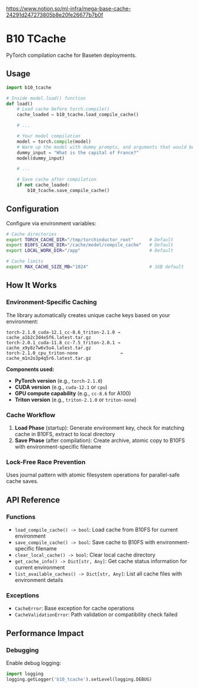 https://www.notion.so/ml-infra/mega-base-cache-24291d247273805b8e20fe26677b7b0f

# B10 TCache

PyTorch compilation cache for Baseten deployments.

## Usage

```python
import b10_tcache

# Inside model.load() function
def load()
    # Load cache before torch.compile()
    cache_loaded = b10_tcache.load_compile_cache()

    # ...

    # Your model compilation
    model = torch.compile(model)
    # Warm up the model with dummy prompts, and arguments that would be typically used in your requests (e.g resolutions)
    dummy_input = "What is the capital of France?"
    model(dummy_input)

    # ...

    # Save cache after compilation
    if not cache_loaded:
        b10_tcache.save_compile_cache()
```

## Configuration

Configure via environment variables:

```bash
# Cache directories
export TORCH_CACHE_DIR="/tmp/torchinductor_root"      # Default
export B10FS_CACHE_DIR="/cache/model/compile_cache"   # Default  
export LOCAL_WORK_DIR="/app"                          # Default

# Cache limits
export MAX_CACHE_SIZE_MB="1024"                       # 1GB default
```

## How It Works

### Environment-Specific Caching

The library automatically creates unique cache keys based on your environment:

```
torch-2.1.0_cuda-12.1_cc-8.6_triton-2.1.0 → cache_a1b2c3d4e5f6.latest.tar.gz
torch-2.0.1_cuda-11.8_cc-7.5_triton-2.0.1 → cache_x9y8z7w6v5u4.latest.tar.gz
torch-2.1.0_cpu_triton-none                → cache_m1n2o3p4q5r6.latest.tar.gz
```

**Components used:**
- **PyTorch version** (e.g., `torch-2.1.0`)
- **CUDA version** (e.g., `cuda-12.1` or `cpu`)
- **GPU compute capability** (e.g., `cc-8.6` for A100)
- **Triton version** (e.g., `triton-2.1.0` or `triton-none`)

### Cache Workflow

1. **Load Phase** (startup): Generate environment key, check for matching cache in B10FS, extract to local directory
2. **Save Phase** (after compilation): Create archive, atomic copy to B10FS with environment-specific filename

### Lock-Free Race Prevention  

Uses journal pattern with atomic filesystem operations for parallel-safe cache saves.

## API Reference

### Functions

- `load_compile_cache() -> bool`: Load cache from B10FS for current environment
- `save_compile_cache() -> bool`: Save cache to B10FS with environment-specific filename
- `clear_local_cache() -> bool`: Clear local cache directory
- `get_cache_info() -> Dict[str, Any]`: Get cache status information for current environment
- `list_available_caches() -> Dict[str, Any]`: List all cache files with environment details

### Exceptions

- `CacheError`: Base exception for cache operations
- `CacheValidationError`: Path validation or compatibility check failed

## Performance Impact

### Debugging

Enable debug logging:

```python
import logging
logging.getLogger('b10_tcache').setLevel(logging.DEBUG)
```
